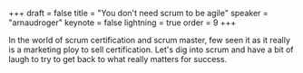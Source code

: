 +++
draft = false
title = "You don't need scrum to be agile"
speaker = "arnaudroger"
keynote = false
lightning = true
order = 9
+++

In the world of scrum certification and scrum master, few seen it as it really is a marketing ploy to sell certification. Let's dig into scrum and have a bit of laugh to try to get back to what really matters for success.